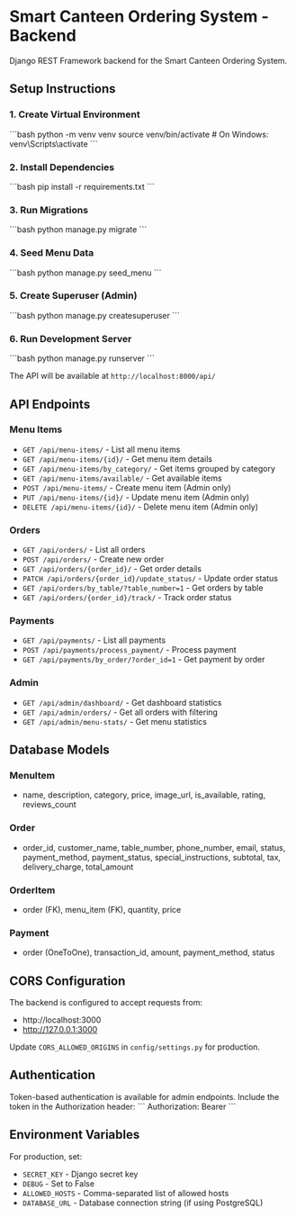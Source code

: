 # Smart Canteen Ordering System - Backend

Django REST Framework backend for the Smart Canteen Ordering System.

## Setup Instructions

### 1. Create Virtual Environment
\`\`\`bash
python -m venv venv
source venv/bin/activate  # On Windows: venv\Scripts\activate
\`\`\`

### 2. Install Dependencies
\`\`\`bash
pip install -r requirements.txt
\`\`\`

### 3. Run Migrations
\`\`\`bash
python manage.py migrate
\`\`\`

### 4. Seed Menu Data
\`\`\`bash
python manage.py seed_menu
\`\`\`

### 5. Create Superuser (Admin)
\`\`\`bash
python manage.py createsuperuser
\`\`\`

### 6. Run Development Server
\`\`\`bash
python manage.py runserver
\`\`\`

The API will be available at `http://localhost:8000/api/`

## API Endpoints

### Menu Items
- `GET /api/menu-items/` - List all menu items
- `GET /api/menu-items/{id}/` - Get menu item details
- `GET /api/menu-items/by_category/` - Get items grouped by category
- `GET /api/menu-items/available/` - Get available items
- `POST /api/menu-items/` - Create menu item (Admin only)
- `PUT /api/menu-items/{id}/` - Update menu item (Admin only)
- `DELETE /api/menu-items/{id}/` - Delete menu item (Admin only)

### Orders
- `GET /api/orders/` - List all orders
- `POST /api/orders/` - Create new order
- `GET /api/orders/{order_id}/` - Get order details
- `PATCH /api/orders/{order_id}/update_status/` - Update order status
- `GET /api/orders/by_table/?table_number=1` - Get orders by table
- `GET /api/orders/{order_id}/track/` - Track order status

### Payments
- `GET /api/payments/` - List all payments
- `POST /api/payments/process_payment/` - Process payment
- `GET /api/payments/by_order/?order_id=1` - Get payment by order

### Admin
- `GET /api/admin/dashboard/` - Get dashboard statistics
- `GET /api/admin/orders/` - Get all orders with filtering
- `GET /api/admin/menu-stats/` - Get menu statistics

## Database Models

### MenuItem
- name, description, category, price, image_url, is_available, rating, reviews_count

### Order
- order_id, customer_name, table_number, phone_number, email, status, payment_method, payment_status, special_instructions, subtotal, tax, delivery_charge, total_amount

### OrderItem
- order (FK), menu_item (FK), quantity, price

### Payment
- order (OneToOne), transaction_id, amount, payment_method, status

## CORS Configuration

The backend is configured to accept requests from:
- http://localhost:3000
- http://127.0.0.1:3000

Update `CORS_ALLOWED_ORIGINS` in `config/settings.py` for production.

## Authentication

Token-based authentication is available for admin endpoints. Include the token in the Authorization header:
\`\`\`
Authorization: Bearer <token>
\`\`\`

## Environment Variables

For production, set:
- `SECRET_KEY` - Django secret key
- `DEBUG` - Set to False
- `ALLOWED_HOSTS` - Comma-separated list of allowed hosts
- `DATABASE_URL` - Database connection string (if using PostgreSQL)
